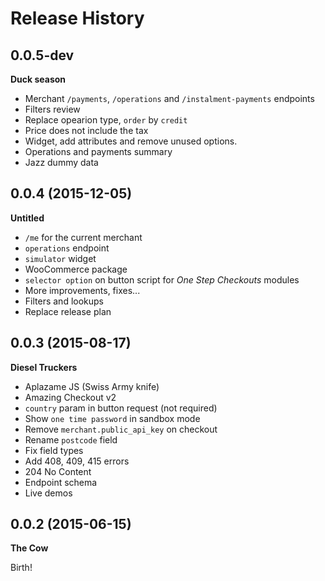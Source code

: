 # Release History

## 0.0.5-dev
**Duck season**

* Merchant `/payments`, `/operations` and  `/instalment-payments` endpoints
* Filters review
* Replace opearion type, `order` by `credit`
* Price does not include the tax
* Widget, add attributes and remove unused options.
* Operations and payments summary
* Jazz dummy data

## 0.0.4 (2015-12-05)
**Untitled**

* `/me` for the current merchant
* `operations` endpoint
* `simulator` widget
* WooCommerce package
* `selector option` on button script for *One Step Checkouts* modules
* More improvements, fixes...
* Filters and lookups
* Replace release plan

## 0.0.3 (2015-08-17)
**Diesel Truckers**

* Aplazame JS (Swiss Army knife)
* Amazing Checkout v2
* `country` param in button request (not required)
* Show `one time password` in sandbox mode
* Remove `merchant.public_api_key` on checkout
* Rename `postcode` field
* Fix field types
* Add 408, 409, 415 errors
* 204 No Content
* Endpoint schema
* Live demos


## 0.0.2 (2015-06-15)
**The Cow**

Birth!
